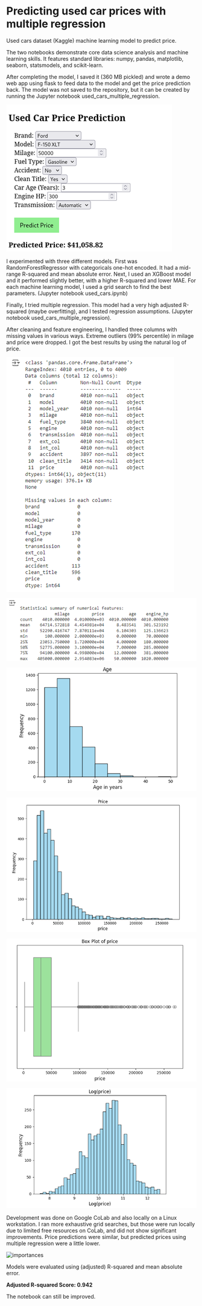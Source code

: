 # Predicting used car prices with multiple regression
Used cars dataset (Kaggle) machine learning model to predict price.

The two notebooks demonstrate core data science analysis and machine learning skills. It features standard libraries: numpy, pandas, matplotlib, seaborn, statsmodels, and scikit-learn.

After completing the model, I saved it (360 MB pickled) and wrote a demo web app using flask to feed data to the model and get the price prediction back. The model was not saved to the repository, but it can be created by running the Jupyter notebook used_cars_multiple_regression.

![info](used-car-web.png)

I experimented with three different models. First was RandomForestRegressor with categoricals one-hot encoded. It had a mid-range R-squared and mean absolute error. 
Next, I used an XGBoost model and it performed slightly better, with a higher R-squared and lower MAE.
For each machine learning model, I used a grid search to find the best parameters. (Jupyter notebook used_cars.ipynb)

Finally, I tried multiple regression. This model had a very high adjusted R-squared (maybe overfitting), and I tested regression assumptions. (Jupyter notebook used_cars_multiple_regression).

After cleaning and feature engineering, I handled three columns with missing values in various ways. Extreme outliers (99% percentile) in milage and price were dropped. 
I got the best results by using the natural log of price.

![info](used-cars-info.png)

![info-2](used-cars-info-2.png)

![age histogram](used-cars-age-histogram.png)

![price histogram](used-cars-price-histogram.png)

![price boxplot](used-cars-price-boxplot.png)

![log(price) histogram](used-cars-log-price-histogram.png)

Development was done on Google CoLab and also locally on a Linux workstation. I ran more exhaustive grid searches, but those were run locally due to limited free resources on CoLab, and did not show significant improvements. Price predictions were similar, but predicted prices using multiple regression were a little lower. 

![importances](https://github.com/user-attachments/assets/81467431-3f0c-4d10-80db-810458470716)

Models were evaluated using (adjusted) R-squared and mean absolute error.

**Adjusted R-squared Score: 0.942**

The notebook can still be improved.




